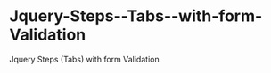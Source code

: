 Jquery-Steps--Tabs--with-form-Validation
========================================

Jquery Steps (Tabs) with form Validation
